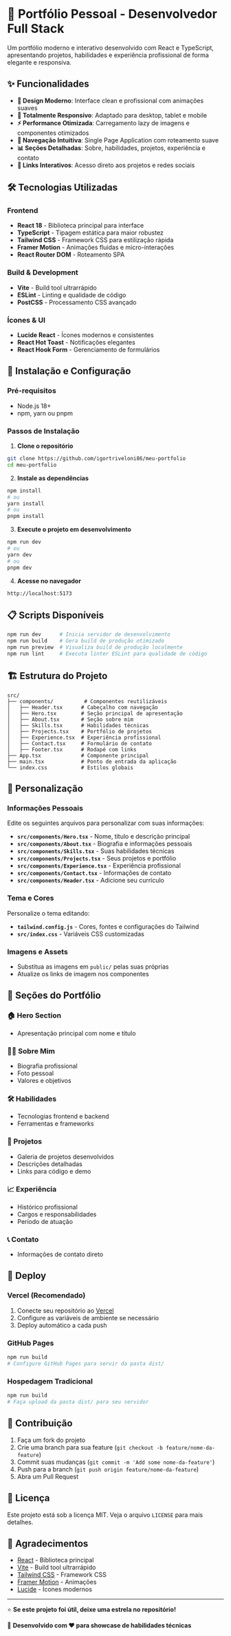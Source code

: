 # 🚀 Portfólio Pessoal - Desenvolvedor Full Stack

Um portfólio moderno e interativo desenvolvido com React e TypeScript, apresentando projetos, habilidades e experiência profissional de forma elegante e responsiva.

## ✨ Funcionalidades

- **🎨 Design Moderno**: Interface clean e profissional com animações suaves
- **📱 Totalmente Responsivo**: Adaptado para desktop, tablet e mobile
- **⚡ Performance Otimizada**: Carregamento lazy de imagens e componentes otimizados
- **🎯 Navegação Intuitiva**: Single Page Application com roteamento suave
- **📊 Seções Detalhadas**: Sobre, habilidades, projetos, experiência e contato
- **🔗 Links Interativos**: Acesso direto aos projetos e redes sociais

## 🛠️ Tecnologias Utilizadas

### Frontend

- **React 18** - Biblioteca principal para interface
- **TypeScript** - Tipagem estática para maior robustez
- **Tailwind CSS** - Framework CSS para estilização rápida
- **Framer Motion** - Animações fluidas e micro-interações
- **React Router DOM** - Roteamento SPA

### Build & Development

- **Vite** - Build tool ultrarrápido
- **ESLint** - Linting e qualidade de código
- **PostCSS** - Processamento CSS avançado

### Ícones & UI

- **Lucide React** - Ícones modernos e consistentes
- **React Hot Toast** - Notificações elegantes
- **React Hook Form** - Gerenciamento de formulários

## 🚀 Instalação e Configuração

### Pré-requisitos

- Node.js 18+
- npm, yarn ou pnpm

### Passos de Instalação

1. **Clone o repositório**

```bash
git clone https://github.com/igortriveloni86/meu-portfolio
cd meu-portfolio
```

2. **Instale as dependências**

```bash
npm install
# ou
yarn install
# ou
pnpm install
```

3. **Execute o projeto em desenvolvimento**

```bash
npm run dev
# ou
yarn dev
# ou
pnpm dev
```

4. **Acesse no navegador**

```
http://localhost:5173
```

## 📋 Scripts Disponíveis

```bash
npm run dev      # Inicia servidor de desenvolvimento
npm run build    # Gera build de produção otimizado
npm run preview  # Visualiza build de produção localmente
npm run lint     # Executa linter ESLint para qualidade de código
```

## 🏗️ Estrutura do Projeto

```
src/
├── components/          # Componentes reutilizáveis
│   ├── Header.tsx      # Cabeçalho com navegação
│   ├── Hero.tsx        # Seção principal de apresentação
│   ├── About.tsx       # Seção sobre mim
│   ├── Skills.tsx      # Habilidades técnicas
│   ├── Projects.tsx    # Portfólio de projetos
│   ├── Experience.tsx  # Experiência profissional
│   ├── Contact.tsx     # Formulário de contato
│   ├── Footer.tsx      # Rodapé com links
├── App.tsx             # Componente principal
├── main.tsx            # Ponto de entrada da aplicação
└── index.css           # Estilos globais
```

## 🎨 Personalização

### Informações Pessoais

Edite os seguintes arquivos para personalizar com suas informações:

- **`src/components/Hero.tsx`** - Nome, título e descrição principal
- **`src/components/About.tsx`** - Biografia e informações pessoais
- **`src/components/Skills.tsx`** - Suas habilidades técnicas
- **`src/components/Projects.tsx`** - Seus projetos e portfólio
- **`src/components/Experience.tsx`** - Experiência profissional
- **`src/components/Contact.tsx`** - Informações de contato
- **`src/components/Header.tsx`** - Adicione seu currículo

### Tema e Cores

Personalize o tema editando:

- **`tailwind.config.js`** - Cores, fontes e configurações do Tailwind
- **`src/index.css`** - Variáveis CSS customizadas

### Imagens e Assets

- Substitua as imagens em `public/` pelas suas próprias
- Atualize os links de imagem nos componentes

## 📱 Seções do Portfólio

### 🏠 Hero Section

- Apresentação principal com nome e título

### 👨‍💻 Sobre Mim

- Biografia profissional
- Foto pessoal
- Valores e objetivos

### 🛠️ Habilidades

- Tecnologias frontend e backend
- Ferramentas e frameworks

### 💼 Projetos

- Galeria de projetos desenvolvidos
- Descrições detalhadas
- Links para código e demo

### 📈 Experiência

- Histórico profissional
- Cargos e responsabilidades
- Período de atuação

### 📞 Contato

- Informações de contato direto

## 🚀 Deploy

### Vercel (Recomendado)

1. Conecte seu repositório ao [Vercel](https://vercel.com)
2. Configure as variáveis de ambiente se necessário
3. Deploy automático a cada push

### GitHub Pages

```bash
npm run build
# Configure GitHub Pages para servir da pasta dist/
```

### Hospedagem Tradicional

```bash
npm run build
# Faça upload da pasta dist/ para seu servidor
```

## 🤝 Contribuição

1. Faça um fork do projeto
2. Crie uma branch para sua feature (`git checkout -b feature/nome-da-feature`)
3. Commit suas mudanças (`git commit -m 'Add some nome-da-feature'`)
4. Push para a branch (`git push origin feature/nome-da-feature`)
5. Abra um Pull Request

## 📄 Licença

Este projeto está sob a licença MIT. Veja o arquivo `LICENSE` para mais detalhes.

## 🙏 Agradecimentos

- [React](https://reactjs.org/) - Biblioteca principal
- [Vite](https://vitejs.dev/) - Build tool ultrarrápido
- [Tailwind CSS](https://tailwindcss.com/) - Framework CSS
- [Framer Motion](https://framer.com/motion/) - Animações
- [Lucide](https://lucide.dev/) - Ícones modernos

---

⭐ **Se este projeto foi útil, deixe uma estrela no repositório!**

💼 **Desenvolvido com ❤️ para showcase de habilidades técnicas**
